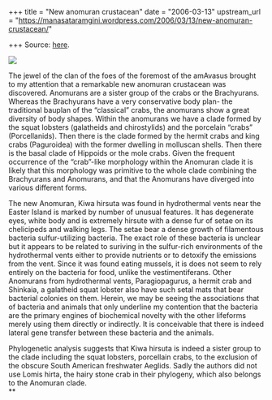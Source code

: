 +++
title = "New anomuran crustacean"
date = "2006-03-13"
upstream_url = "https://manasataramgini.wordpress.com/2006/03/13/new-anomuran-crustacean/"

+++
Source: [here](https://manasataramgini.wordpress.com/2006/03/13/new-anomuran-crustacean/).



[![](https://i0.wp.com/photos1.blogger.com/blogger/2010/410/320/Kiwa_hirsuta.jpg)](http://photos1.blogger.com/blogger/2010/410/1600/Kiwa_hirsuta.jpg)

The jewel of the clan of the foes of the foremost of the amAvasus brought to my attention that a remarkable new anomuran crustacean was discovered. Anomurans are a sister group of the crabs or the Brachyurans. Whereas the Brachyurans have a very conservative body plan- the traditional bauplan of the “classical” crabs, the anomurans show a great diversity of body shapes. Within the anomurans we have a clade formed by the squat lobsters (galatheids and chirostylids) and the porcelain “crabs” (Porcellanids). Then there is the clade formed by the hermit crabs and king crabs (Paguroidea) with the former dwelling in molluscan shells. Then there is the basal clade of Hippoids or the mole crabs. Given the frequent occurrence of the “crab”-like morphology within the Anomuran clade it is likely that this morphology was primitive to the whole clade combining the Brachyurans and Anomurans, and that the Anomurans have diverged into various different forms.

The new Anomuran, Kiwa hirsuta was found in hydrothermal vents near the Easter Island is marked by number of unusual features. It has degenerate eyes, white body and is extremely hirsute with a dense fur of setae on its chelicipeds and walking legs. The setae bear a dense growth of filamentous bacteria sulfur-utilizing bacteria. The exact role of these bacteria is unclear but it appears to be related to suriving in the sulfur-rich environments of the hydrothermal vents either to provide nutrients or to detoxify the emissions from the vent. Since it was found eating mussels, it is does not seem to rely entirely on the bacteria for food, unlike the vestimentiferans. Other Anomurans from hydrothermal vents, Paragiopagurus, a hermit crab and Shinkaia, a galatheid squat lobster also have such setal mats that bear bacterial colonies on them. Herein, we may be seeing the associations that of bacteria and animals that only underline my contention that the bacteria are the primary engines of biochemical novelty with the other lifeforms merely using them directly or indirectly. It is conceivable that there is indeed lateral gene transfer between these bacteria and the animals.

Phylogenetic analysis suggests that Kiwa hirsuta is indeed a sister group to the clade including the squat lobsters, porcellain crabs, to the exclusion of the obscure South American freshwater Aeglids. Sadly the authors did not use Lomis hirta, the hairy stone crab in their phylogeny, which also belongs to the Anomuran clade.  
**

